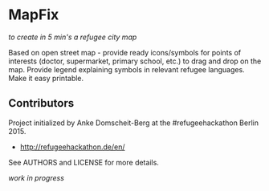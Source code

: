# MapFix

*to create in 5 min's a refugee city map*

Based on open street map - provide ready icons/symbols for points of interests 
(doctor, supermarket, primary school, etc.) to drag and drop on the map. Provide
legend explaining symbols in relevant refugee languages. Make it easy printable. 


## Contributors

Project initialized by Anke Domscheit-Berg at the #refugeehackathon Berlin 2015.

- http://refugeehackathon.de/en/

See AUTHORS and LICENSE for more details.

*work in progress*

